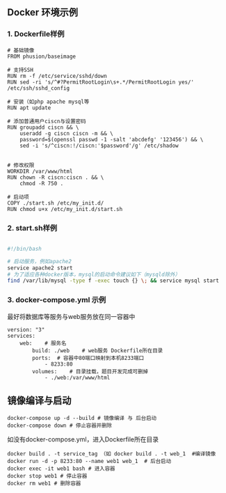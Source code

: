 ## Docker 环境示例

### 1. Dockerfile样例

```docker
# 基础镜像
FROM phusion/baseimage

# 支持SSH
RUN rm -f /etc/service/sshd/down
RUN sed -ri 's/^#?PermitRootLogin\s+.*/PermitRootLogin yes/' /etc/ssh/sshd_config

# 安装（如php apache mysql等
RUN apt update

# 添加普通用户ciscn与设置密码
RUN groupadd ciscn && \
	useradd -g ciscn ciscn -m && \
	password=$(openssl passwd -1 -salt 'abcdefg' '123456') && \
	sed -i 's/^ciscn:!/ciscn:'$password'/g' /etc/shadow


# 修改权限
WORKDIR /var/www/html
RUN chown -R ciscn:ciscn . && \
	chmod -R 750 .

# 启动项
COPY ./start.sh /etc/my_init.d/
RUN chmod u+x /etc/my_init.d/start.sh
```

### 2. start.sh样例

```sh

#!/bin/bash

# 启动服务，例如apache2
service apache2 start
# 为了适应各种docker版本，mysql的启动命令建议如下（mysqld除外）
find /var/lib/mysql -type f -exec touch {} \; && service mysql start
```

### 3. docker-compose.yml 示例

最好将数据库等服务与web服务放在同一容器中

```
version: "3"
services:
    web:    # 服务名
        build: ./web    # web服务 Dockerfile所在目录
        ports:  # 容器中80端口映射到本机8233端口
            - 8233:80
        volumes:    # 目录挂载，题目开发完成可删掉
            - ./web:/var/www/html 
```

## 镜像编译与启动

```
docker-compose up -d --build # 镜像编译 与 后台启动
docker-compose down # 停止容器并删除
```

如没有docker-compose.yml，进入Dockerfile所在目录

```
docker build . -t service_tag （如 docker build . -t web_1  #编译镜像
docker run -d -p 8233:80 --name web1 web_1  # 后台启动
docker exec -it web1 bash # 进入容器
docker stop web1 # 停止容器
docker rm web1 # 删除容器
```